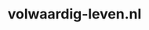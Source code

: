 ---
layout: post
title: "volwaardig-leven.nl"
internal_url: "/dutchgov/volwaardig-leven.nl.html"
subdomains_count: 4
all_subdomains_count: 11
urls_count: 4
ssl_rank: 0
http_rank: 70
url_link: /data/volwaardig-leven.nl/urls.txt
all_subdomains_link: /data/volwaardig-leven.nl/all_subdomains.txt
subdomains_link: /data/volwaardig-leven.nl/subdomains.txt
categories: dutchgov
---